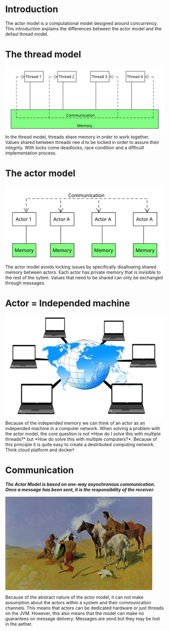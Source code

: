 # Introduction
The actor model is a computational model designed around concurrency. This introduction explains the differences between the actor model and the defaul thread model. 


# The thread model
<img align="top" src="https://github.com/sebivenlo/akka-workshop2017/blob/master/resources/threadModel.svg">
In the thread model, threads share memory in order to work together. Values shared between threads nee d to be locked in order to assure their integrity. With locks come deadlocks, race condition and a difficult implementation process.


# The actor model
<img align="top" src="https://github.com/sebivenlo/akka-workshop2017/blob/master/resources/actorModel.svg">
The actor model avoids locking issues by specifically disallowing shared memory between actors. Each actor has private memory that is invisible to the rest of the sytem. Values that need to be shared can only be exchanged through messages.

# Actor = Independed machine

<img align="top" src="https://github.com/sebivenlo/akka-workshop2017/blob/master/resources/system-1527685_640.png">
Because of the independed memory we can think of an actor as an independed machine in a computer network. When solving a problem with the actor model, the core question is not *How do I solve this with multiple threads?* but *How do solve this with multiple computers?*. Because of this principle it is quite easy to create a destributed computing network. Think cloud platform and docker!

# Communication
___The Actor Model is based on one-way asynchronous communication. Once a message has been sent, it is the responsibility of the receiver.___

<img align="top" src="https://github.com/sebivenlo/akka-workshop2017/blob/master/resources/smoke.jpg">

Because of the abstract nature of the actor model, it can not make assumption about the actors within a system and their communication channels. This means that actors can be dedicated hardware or just threads on the JVM. However, this also means that the model can make no guarantees on message delivery: Messages are send but they may be lost in the aether. 
